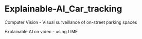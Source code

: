 # Explainable-AI_Car_tracking
Computer Vision - Visual surveillance of on-street parking spaces

Explainable AI on video - using LIME 
